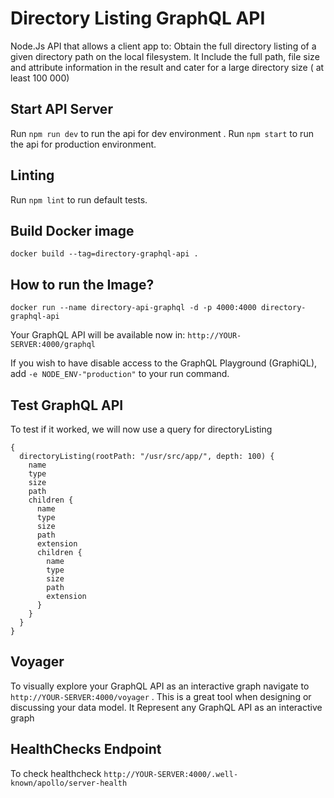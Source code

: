 # Directory Listing GraphQL API
Node.Js API that allows a client app to: Obtain the full directory listing of a given directory path on the local filesystem. It Include the full path, file size and attribute information in the result and cater for a large directory size ( at least 100 000)

Start API Server
------------
Run `npm run dev` to run the api for dev environment .
Run `npm start` to run the api for production environment.

Linting
------------
Run `npm lint` to run default tests. 
 

Build Docker image
-------------------
```
docker build --tag=directory-graphql-api .
```

How to run the Image?
--------------
```
docker run --name directory-api-graphql -d -p 4000:4000 directory-graphql-api
```
Your GraphQL API will be available now in: `http://YOUR-SERVER:4000/graphql`

If you wish to have disable access to the GraphQL Playground (GraphiQL), add `-e NODE_ENV-"production"` to your run command.

Test GraphQL API
-----------------
To test if it worked, we will now use a query for directoryListing
```
{
  directoryListing(rootPath: "/usr/src/app/", depth: 100) {
    name
    type
    size
    path
    children {
      name
      type
      size
      path
      extension
      children {
        name
        type
        size
        path
        extension
      }
    }
  }
}
```
Voyager
--------
To visually explore your GraphQL API as an interactive graph navigate to `http://YOUR-SERVER:4000/voyager` . 
This is a great tool when designing or discussing your data model. It Represent any GraphQL API as an interactive graph

HealthChecks Endpoint
--------------------------
To check healthcheck `http://YOUR-SERVER:4000/.well-known/apollo/server-health`